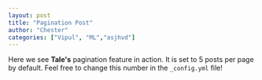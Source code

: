 ```yaml
---
layout: post
title: "Pagination Post"
author: "Chester"
categories: ["Vipul", "ML","asjhvd"]
---
```


Here we see **Tale's** pagination feature in action. It is set to 5 posts per page by default. Feel free to change this number in the `_config.yml` file!

